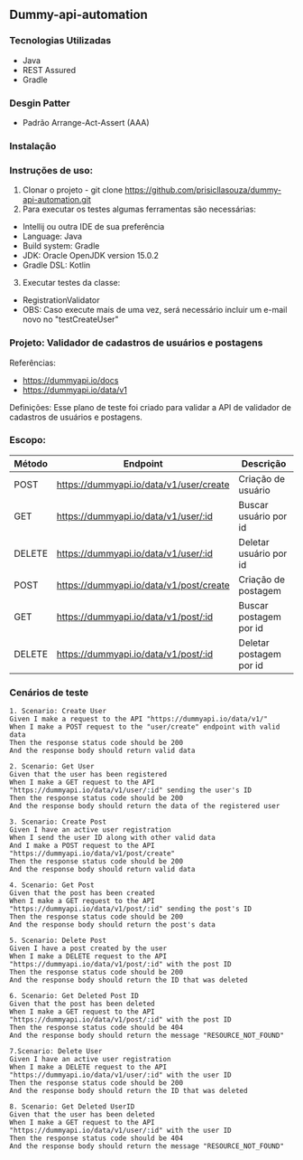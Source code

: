 ## Dummy-api-automation

### Tecnologias Utilizadas

- Java
- REST Assured
- Gradle

### Desgin Patter
- Padrão Arrange-Act-Assert (AAA)

### Instalação

### Instruções de uso:

1. Clonar o projeto - git clone https://github.com/prisicllasouza/dummy-api-automation.git
2. Para executar os testes algumas ferramentas são necessárias:
- Intellij ou outra IDE de sua preferência
- Language: Java 
- Build system: Gradle
- JDK: Oracle OpenJDK version 15.0.2
- Gradle DSL: Kotlin
3. Executar testes da classe:
- RegistrationValidator
- OBS: Caso execute mais de uma vez, será necessário incluir um e-mail novo no "testCreateUser"

### Projeto: Validador de cadastros de usuários e postagens

Referências: 
- https://dummyapi.io/docs
- https://dummyapi.io/data/v1

Definições: Esse plano de teste foi criado para validar a API de validador de cadastros de usuários e postagens.

### Escopo: 

| Método | Endpoint | Descrição
| ------- | --------- | --------- 
| POST| https://dummyapi.io/data/v1/user/create | Criação de usuário
| GET | https://dummyapi.io/data/v1/user/:id | Buscar usuário por id
| DELETE| https://dummyapi.io/data/v1/user/:id | Deletar usuário por id
| POST| https://dummyapi.io/data/v1/post/create | Criação de postagem
| GET | https://dummyapi.io/data/v1/post/:id | Buscar postagem por id
| DELETE| https://dummyapi.io/data/v1/post/:id| Deletar postagem por id


### Cenários de teste

```gherkin
1. Scenario: Create User
Given I make a request to the API "https://dummyapi.io/data/v1/"
When I make a POST request to the "user/create" endpoint with valid data
Then the response status code should be 200
And the response body should return valid data

2. Scenario: Get User
Given that the user has been registered
When I make a GET request to the API "https://dummyapi.io/data/v1/user/:id" sending the user's ID
Then the response status code should be 200
And the response body should return the data of the registered user

3. Scenario: Create Post
Given I have an active user registration
When I send the user ID along with other valid data
And I make a POST request to the API "https://dummyapi.io/data/v1/post/create"
Then the response status code should be 200
And the response body should return valid data

4. Scenario: Get Post
Given that the post has been created
When I make a GET request to the API "https://dummyapi.io/data/v1/post/:id" sending the post's ID
Then the response status code should be 200
And the response body should return the post's data

5. Scenario: Delete Post
Given I have a post created by the user
When I make a DELETE request to the API "https://dummyapi.io/data/v1/post/:id" with the post ID
Then the response status code should be 200
And the response body should return the ID that was deleted

6. Scenario: Get Deleted Post ID
Given that the post has been deleted
When I make a GET request to the API "https://dummyapi.io/data/v1/post/:id" with the post ID
Then the response status code should be 404
And the response body should return the message "RESOURCE_NOT_FOUND"

7.Scenario: Delete User
Given I have an active user registration
When I make a DELETE request to the API "https://dummyapi.io/data/v1/user/:id" with the user ID
Then the response status code should be 200
And the response body should return the ID that was deleted

8. Scenario: Get Deleted UserID
Given that the user has been deleted
When I make a GET request to the API "https://dummyapi.io/data/v1/user/:id" with the user ID
Then the response status code should be 404
And the response body should return the message "RESOURCE_NOT_FOUND"

